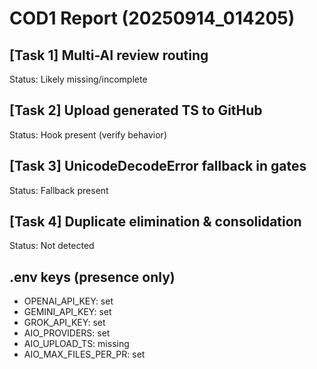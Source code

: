 # COD1 Report (20250914_014205)

## [Task 1] Multi-AI review routing
Status: Likely missing/incomplete

## [Task 2] Upload generated TS to GitHub
Status: Hook present (verify behavior)

## [Task 3] UnicodeDecodeError fallback in gates
Status: Fallback present

## [Task 4] Duplicate elimination & consolidation
Status: Not detected

## .env keys (presence only)
- OPENAI_API_KEY: set
- GEMINI_API_KEY: set
- GROK_API_KEY: set
- AIO_PROVIDERS: set
- AIO_UPLOAD_TS: missing
- AIO_MAX_FILES_PER_PR: set
